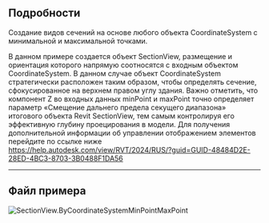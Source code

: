 ## Подробности
Создание видов сечений на основе любого объекта CoordinateSystem с минимальной и максимальной точками.

В данном примере создается объект SectionView, размещение и ориентация которого напрямую соотносятся с входным объектом CoordinateSystem. В данном случае объект CoordinateSystem стратегически расположен таким образом, чтобы определять сечение, сфокусированное на верхнем правом углу здания. Важно отметить, что компонент Z во входных данных minPoint и maxPoint точно определяет параметр «Смещение дальнего предела секущего диапазона» итогового объекта Revit SectionView, тем самым контролируя его эффективную глубину проецирования в модели.
Для получения дополнительной информации об управлении отображением элементов перейдите по ссылке ниже
https://help.autodesk.com/view/RVT/2024/RUS/?guid=GUID-48484D2E-28ED-4BC3-8703-3B0488F1DA56
___
## Файл примера

![SectionView.ByCoordinateSystemMinPointMaxPoint](./Revit.Elements.Views.SectionView.ByCoordinateSystemMinPointMaxPoint_img.jpg)
